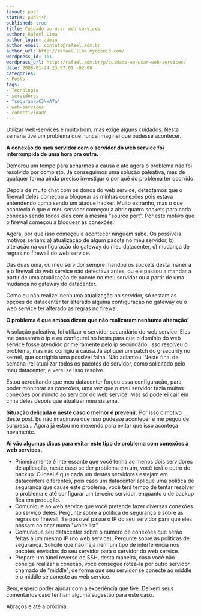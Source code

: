 ```yaml
--- 
layout: post
status: publish
published: true
title: Cuidado ao usar web services
author: Rafael Lima
author_login: admin
author_email: contato@rafael.adm.br
author_url: http://rafael.lima.myopenid.com/
wordpress_id: 161
wordpress_url: http://rafael.adm.br/p/cuidado-ao-usar-web-services/
date: 2008-01-24 23:57:01 -02:00
categories: 
- Posts
tags: 
- Tecnologia
- servidores
- "seguran\xC3\xA7a"
- web-services
- conectividade
---
```

Utilizar web-services é muito bom, mas exige alguns cuidados. Nesta semana tive um problema que nunca imaginei que pudesse acontecer.

<span style="font-weight: bold">A conexão do meu servidor com o servidor do web service foi interrompida de uma hora pra outra.</span>

Demorou um tempo para acharmos a causa e até agora o problema não foi resolvido por completo. Já conseguimos uma solução paleativa, mas de qualquer forma ainda preciso investigar o por quê do problema ter ocorrido.

Depois de muito chat com os donos do web service, detectamos que o firewall deles começou a bloquear as minhas conexões pois estava  entendendo como sendo um ataque hacker. Muito estranho, mas o que acontecia é que o meu servidor começou a abrir quatro sockets para cada conexão sendo todos eles com a mesma "source port". Por este motivo que o firewal começou a bloquear as conexões.

Agora, por que isso começou a acontecer ninguém sabe. Os possíveis motivos seriam: a) atualização de algum pacote no meu servidor, b) alteração na configuração do gateway do meu datacenter, c) mudança de regras no firewall do web service.

Das duas uma, ou meu servidor sempre mandou os sockets desta maneira e o firewall do web service não  detectava antes, ou ele passou a mandar a partir de uma atualização de pacote no meu servidor ou a partir de uma mudança no gateway do datacenter.

Como eu não realizei nenhuma atualização no servidor, só restam as opções do datacenter ter alterado alguma configuração no gateway ou o web service ter alterado as regras no firewal.
<p style="font-weight: bold">O problema é que ambos dizem que não realizaram nenhuma alteração!</p>
A solução paleativa, foi utilizar o servidor secundário do web service. Eles me passaram o ip e eu configurei no hosts para que o domínio do web service fosse atendido primeiramente pelo ip secundário. Isso resolveu o problema, mas não corrigiu a causa.Já apliquei um patch do grsecurity no kernel, que corrigiria uma possível falha. Não adiantou. Neste final de semana irei atualizar todos os pacotes do servidor, como solicitado pelo meu datacenter, e verei se isso resolve.

Estou acreditando que meu datacenter forçou essa configuração, para poder monitorar as conexões, uma vez que o meu servidor fazia muitas conexões por minuto ao servidor do web service. Mas só poderei cair em cima deles depois que atualizar meu sistema.

<span style="font-weight: bold">Situação delicada e neste caso o melhor é prevenir.</span> Por isso o motivo deste post. Eu não imaginava que isso pudesse acontecer e me pegou de surpresa... Agora já estou me mexendo para evitar que isso aconteça novamente.

<span style="font-weight: bold">Ai vão algumas dicas para evitar este tipo de problema com conexões à web services.</span>
<ul>
	<li>Primeiramente é interessante que você tenha ao menos dois servidores de aplicação, neste caso se der problema em um, você terá o outro de backup. O ideal é que cada um destes servidores estejam em datacenters diferentes, pois caso um datacenter aplique uma política de segurança que cause este problema, você terá tempo de tentar resolver o problema e até configurar um terceiro servidor, enquanto o de backup fica em produção.</li>
	<li>Comunique ao web service que você pretende fazer diversas conexões ao serviço deles. Pergunte sobre a política de segurança e sobre as regras do firewall. Se possível passe o IP do seu servidor para que eles possam colocar numa "white list"</li>
	<li>Comunique seu datacenter sobre o número de conexões que serão feitas á um mesmo IP (do web service). Pergunte sobre as políticas de segurança. Solicite que não haja nenhum tipo de interferência nos pacotes enviados do seu servidor para o servidor do web service.</li>
	<li>Prepare um túnel reverso de SSH, desta maneira, caso  você não consiga realizar a conexão, você consegue roteá-la por outro servidor, chamado de "middle", de forma que seu servidor se conecte ao middle e o middle se conecte ao web service.</li>
</ul>
Bem, espero poder ajudar com a experiência que tive. Deixem seus comentários caso tenham alguma sugestão para este caso.

Abraços e até a próxima.
